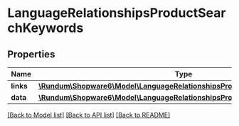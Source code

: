 # LanguageRelationshipsProductSearchKeywords

## Properties
Name | Type | Description | Notes
------------ | ------------- | ------------- | -------------
**links** | [**\Rundum\Shopware6\Model\LanguageRelationshipsProductSearchKeywordsLinks**](LanguageRelationshipsProductSearchKeywordsLinks.md) |  | [optional] 
**data** | [**\Rundum\Shopware6\Model\LanguageRelationshipsProductSearchKeywordsData[]**](LanguageRelationshipsProductSearchKeywordsData.md) |  | [optional] 

[[Back to Model list]](../../README.md#documentation-for-models) [[Back to API list]](../../README.md#documentation-for-api-endpoints) [[Back to README]](../../README.md)

